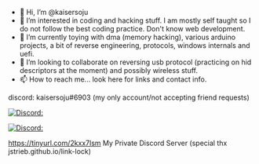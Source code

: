 - 👋 Hi, I’m @kaisersoju
- 👀 I’m interested in coding and hacking stuff. I am mostly self taught so I do not follow the best coding practice. Don't know web development.
- 🌱 I’m currently toying with dma (memory hacking), various arduino projects, a bit of reverse engineering, protocols, windows internals and uefi.
- 💞️ I’m looking to collaborate on reversing usb protocol (practicing on hid descriptors at the moment) and possibly wireless stuff.
- 📫 How to reach me... look here for links and contact info.

discord: kaisersoju#6903 (my only account/not accepting friend requests)

[![Discord:](https://invidget.switchblade.xyz/vHqYM5jRPR)](http://discord.gg/vHqYM5jRPR)

[![Discord:](https://invidget.switchblade.xyz/Kur8ecx5)](http://discord.gg/Kur8ecx5)

https://tinyurl.com/2kxx7lsm My Private Discord Server (special thx jstrieb.github.io/link-lock)

<!---
kaisersoju/kaisersoju is a ✨ special ✨ repository because its `README.md` (this file) appears on your GitHub profile.
You can click the Preview link to take a look at your changes.

stuff can be stored here that's isn't viewed...

password hint = island
--->
